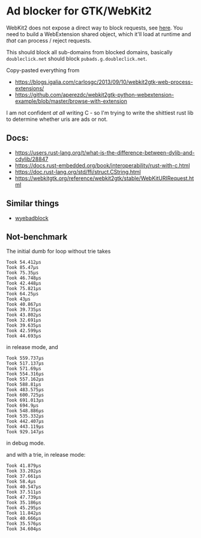 # Ad blocker for GTK/WebKit2

WebKit2 does not expose a direct way to block requests, see
[here](https://lists.webkit.org/pipermail/webkit-gtk/2013-March/001395.html). 
You need to build a WebExtension shared object, which it'll load at runtime and *that* can process / reject requests.

This should block all sub-domains from blocked domains, basically `doubleclick.net` should block `pubads.g.doubleclick.net`.

Copy-pasted everything from

* https://blogs.igalia.com/carlosgc/2013/09/10/webkit2gtk-web-process-extensions/
* https://github.com/aperezdc/webkit2gtk-python-webextension-example/blob/master/browse-with-extension

I am not confident *at all* writing C - so I'm trying to write the shittiest rust lib to determine whether
uris are ads or not.

## Docs:

* https://users.rust-lang.org/t/what-is-the-difference-between-dylib-and-cdylib/28847
* https://docs.rust-embedded.org/book/interoperability/rust-with-c.html
* https://doc.rust-lang.org/std/ffi/struct.CString.html
* https://webkitgtk.org/reference/webkit2gtk/stable/WebKitURIRequest.html


## Similar things
* [wyebadblock](https://github.com/jun7/wyebadblock)


## Not-benchmark

The initial dumb for loop without trie takes
```
Took 54.412µs
Took 85.47µs
Took 75.35µs
Took 46.748µs
Took 42.448µs
Took 75.821µs
Took 64.25µs
Took 43µs
Took 40.867µs
Took 39.735µs
Took 43.802µs
Took 32.691µs
Took 39.635µs
Took 42.599µs
Took 44.693µs
```

in release mode, and 

```
Took 559.737µs
Took 517.137µs
Took 571.69µs
Took 554.316µs
Took 557.162µs
Took 588.81µs
Took 483.575µs
Took 600.725µs
Took 691.013µs
Took 694.9µs
Took 548.886µs
Took 535.332µs
Took 442.407µs
Took 443.119µs
Took 929.147µs
```

in debug mode.

and with a trie, in release mode:
```
Took 41.879µs
Took 33.202µs
Took 37.661µs
Took 58.4µs
Took 40.547µs
Took 37.511µs
Took 47.739µs
Took 35.186µs
Took 45.295µs
Took 11.842µs
Took 40.666µs
Took 35.576µs
Took 34.604µs
```
